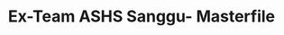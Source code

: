 ---
title: Ex-Team ASHS Sanggu- Masterfile
redirect_to: https://docs.google.com/spreadsheets/d/1GrLWykm2KvWNSaVZg5ETCHE_zdSai9-ichXcIgsZYos/edit?usp=sharing
redirect_from: 
  - /ExTeam-ASHSSanggu-Masterfile
  - /exteam-ashssanggu-masterfile
---